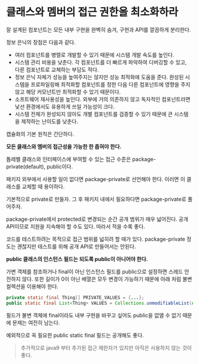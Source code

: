 # 클래스와 멤버의 접근 권한을 최소화하라

잘 설계된 컴포넌트는 모든 내부 구현을 완벽히 숨겨, 구현과 API를 깔끔하게 분리한다.

정보 은닉의 장점은 다음과 같다.

- 여러 컴포넌트를 병렬로 개발할 수 있기 때문에 시스템 개발 속도를 높인다.
- 시스템 관리 비용을 낮춘다. 각 컴포넌트를 더 빠르게 파악하여 디버깅할 수 있고, 다른 컴포넌트로 교체하는 부담도 적다.
- 정보 은닉 자체가 성능을 높여주지는 않지만 성능 최적화에 도움을 준다. 완성된 시스템을 프로파일링해 최적화할 컴포넌트를 정한 다음 다른 컴포넌트에 영향을 주지 않고 해당 커모넌트만 최적화할 수 있기 때문이다.
- 소프트웨어 재사용성을 높인다. 외부에 거의 의존하지 않고 독자적인 컴포넌트라면 낯선 환경에서도 유용하게 쓰일 가능성이 크다.
- 시스템 전체가 완성되지 않아도 개별 컴포넌트를 검증할 수 있기 때문에 큰 시스템을 제작하는 난이도를 낮춘다.

캡슐화의 기본 원칙은 간단하다.

**모든 클래스와 멤버의 접근성을 가능한 한 좁혀야 한다.**

톱레벨 클래스와 인터페이스에 부여할 수 있는 접근 수준은 package-private(default), public이다.

패키지 외부에서 사용할 일이 없다면 package-private로 선언해야 한다. 이러면 이 클래스를 교체할 때 용이하다.

기본적으로 private로 만들자. 그 후 패키지 내에서 필요하다면 package-private로 풀어주자.

package-private에서 protected로 변경되는 순간 공개 범위가 매우 넓어진다. 공개 API이므로 지원을 지속해야 할 수도 있다. 따라서 적을 수록 좋다.

코드를 테스트하려는 목적으로 접근 범위를 넓히려 할 때가 있다. package-private 정도는 괜찮지만 테스트를 위해 공개 API로 만들어서는 안된다.

**public 클래스의 인스턴스 필드는 되도록 public이 아니어야 한다.**

가변 객체를 참조하거나 final이 아닌 인스턴스 필드를 public으로 설정하면 스레드 안전하지 않다.
또한 길이가 0이 아닌 배열은 모두 변경이 가능하기 때문에 아래 처럼 불변 컬렉션을 이용해야 한다.

```java
private static final Thing[] PRIVATE_VALUES = {...};
public static final List<Thing> VALUES = Collections.unmodifiableList(Arrays.asList(PRIVATE_VALUES));
```

필드가 불변 객체에 final이라도 내부 구현을 바꾸고 싶어도 public을 없앨 수 없기 때문에 문제는 여전히 남는다.

예외적으로 꼭 필요한 public static final 필드는 공개해도 좋다.

> 추가적으로 java9 부터 추가된 접근 제한자가 있지만 아직은 사용하지 않는 것이 좋다.
